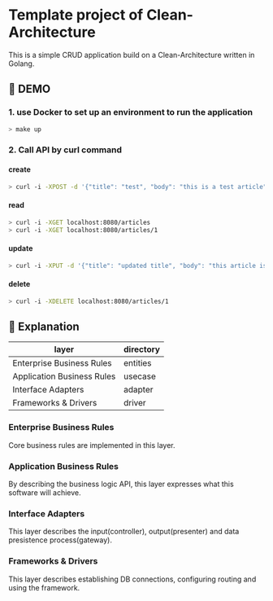 # Template project of Clean-Architecture
This is a simple CRUD application build on a Clean-Architecture written in Golang.

## :triangular_flag_on_post: DEMO
### 1. use Docker to set up an environment to run the application
```bash
> make up 
```
### 2. Call API by curl command
#### create
```bash
> curl -i -XPOST -d '{"title": "test", "body": "this is a test article"}' localhost:8080/articles
```

#### read
```bash
> curl -i -XGET localhost:8080/articles
> curl -i -XGET localhost:8080/articles/1
```

#### update
```bash
> curl -i -XPUT -d '{"title": "updated title", "body": "this article is updated"}' localhost:8080/articles/1
```

#### delete
```bash
> curl -i -XDELETE localhost:8080/articles/1
```

## :book: Explanation


| layer | directory |
| ---- | ---- |
| Enterprise Business Rules | entities |
| Application Business Rules | usecase |
| Interface Adapters | adapter |
| Frameworks & Drivers | driver |

### Enterprise Business Rules
Core business rules are implemented in this layer.

### Application Business Rules
By describing the business logic API, this layer expresses what this software will achieve.

### Interface Adapters 
This layer describes the input(controller), output(presenter) and data presistence process(gateway).

### Frameworks & Drivers
This layer describes establishing DB connections, configuring routing and using the framework.